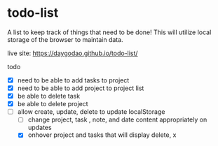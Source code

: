 # todo-list

A list to keep track of things that need to be done!
This will utilize local storage of the browser to maintain
data.

live site: https://daygodao.github.io/todo-list/

todo

- [x] need to be able to add tasks to project
- [x] need to be able to add project to project list
- [x] be able to delete task
- [x] be able to delete project
- [ ] allow create, update, delete to update localStorage
    + [ ] change project, task , note, and date content appropriately on updates
    + [x] onhover project and tasks that will display delete, x
